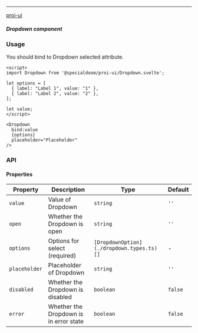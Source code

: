 ---

[proi-ui](https://github.com/specialdoom/proi-ui)

##### Dropdown component

### Usage

You should bind to Dropdown selected attribute.

```sveltehtml
<script>
import Dropdown from '@specialdoom/proi-ui/Dropdown.svelte';

let options = [
  { label: "Label 1", value: "1" },
  { label: "Label 2", value: "2" },
];

let value;
</script>

<Dropdown
  bind:value
  {options}
  placeholder="Placeholder"
/>
```

### API

#### Properties

| Property      | Description                            | Type                                      | Default |
| ------------- | -------------------------------------- | ----------------------------------------- | ------- |
| `value`       | Value of Dropdown                      | `string`                                  | `''`    |
| `open`        | Whether the Dropdown is open           | `string`                                  | `''`    |
| `options`     | Options for select (required)          | `[DropdownOption](./dropdown.types.ts)[]` | -       |
| `placeholder` | Placeholder of Dropdown                | `string`                                  | `''`    |
| `disabled`    | Whether the Dropdown is disabled       | `boolean`                                 | `false` |
| `error`       | Whether the Dropdown is in error state | `boolean`                                 | `false` |

